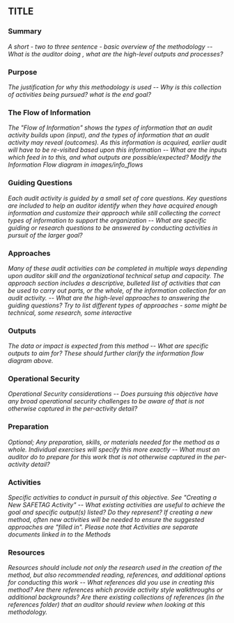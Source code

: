 ## TITLE

### Summary

*A short - two to three sentence - basic overview of the methodology -- What is the auditor doing , what are the high-level outputs and processes?*

### Purpose

*The justification for why this methodology is used -- Why is this collection of activities being pursued? what is the end goal?*

### The Flow of Information

*The "Flow of Information" shows the types of information that an audit activity builds upon (input), and the types of information that an audit activity may reveal (outcomes). As this information is acquired, earlier audit will have to be re-visited based upon this information --  What are the inputs which feed in to this, and what outputs are possible/expected? Modify the Information Flow diagram in images/info_flows*

### Guiding Questions

*Each audit activity is guided by a small set of core questions. Key questions are included to help an auditor identify when they have acquired enough information and customize their approach while still collecting the correct types of information to support the organization -- What are specific guiding or research questions to be answered by conducting activities in pursuit of the larger goal?*

### Approaches

*Many of these audit activities can be completed in multiple ways depending upon auditor skill and the organizational technical setup and capacity. The approach section includes a descriptive, bulleted list of activities that can be used to carry out parts, or the whole, of the information collection for an audit activity. -- What are the high-level approaches to answering the guiding questions? Try to list different types of approaches - some might be technical, some research, some interactive*

### Outputs

*The data or impact is expected from this method -- What are specific outputs to aim for? These should further clarify the information flow diagram above.*

### Operational Security

*Operational Security considerations -- Does pursuing this objective have any broad operational security challenges to be aware of that is not otherwise captured in the per-activity detail?*

### Preparation

*Optional; Any preparation, skills, or materials needed for the method as a whole.  Individual exercises will specify this more exactly -- What must an auditor do to prepare for this work that is not otherwise captured in the per-activity detail?*

### Activities

*Specific activities to conduct in pursuit of this objective. See "Creating a New SAFETAG Activity" -- What existing activities are useful to achieve the goal and specific output(s) listed? Do they represent? If creating a new method, often new activities will be needed to ensure the suggested approaches are "filled in".  Please note that Activities are separate documents linked in to the Methods*

### Resources

*Resources should include not only the research used in the creation of the method, but also recommended reading, references, and additional options for conducting this work -- What references did you use in creating this method?  Are there references which provide activity style walkthroughs or additional backgrounds? Are there existing collections of references (in the references folder) that an auditor should review when looking at this methodology.*
